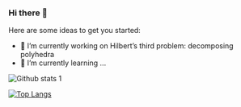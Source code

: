 ### Hi there 👋



Here are some ideas to get you started:

- 🔭 I’m currently working on Hilbert’s third problem: decomposing polyhedra
- 🌱 I’m currently learning ...


![Github stats 1](https://github-readme-stats.vercel.app/api?username=AsBay&show_icons=true&theme=gradient) 

[![Top Langs](https://github-readme-stats.vercel.app/api/top-langs/?username=AsBay&layout=compact)](https://github.com/AsBay/github-readme-stats)
